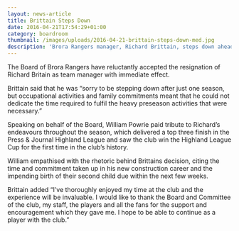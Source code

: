 ```yaml
---
layout: news-article
title: Brittain Steps Down
date: 2016-04-21T17:54:29+01:00
category: boardroom
thumbnail: /images/uploads/2016-04-21-brittain-steps-down-med.jpg
description: 'Brora Rangers manager, Richard Brittain, steps down ahead of the new season.'
---
```

The Board of Brora Rangers have reluctantly accepted the resignation of Richard Britain as team manager with immediate effect.

Brittain said that he was “sorry to be stepping down after just one season, but occupational activities and family commitments meant that he could not dedicate the time required to fulfil the heavy preseason activities that were necessary.”

Speaking on behalf of the Board, William Powrie paid tribute to Richard’s endeavours throughout the season, which delivered a top three finish in the Press & Journal Highland League and saw the club win the Highland League Cup for the first time in the club’s history.

William empathised with the rhetoric behind Brittains decision, citing the time and commitment taken up in his new construction career and the impending birth of their second child due within the next few weeks.

Brittain added “I’ve thoroughly enjoyed my time at the club and the experience will be invaluable. I would like to thank the Board and Committee of the club, my staff, the players and all the fans for the support and encouragement which they gave me. I hope to be able to continue as a player with the club.”
